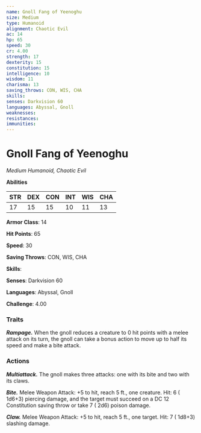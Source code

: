 ```yaml
---
name: Gnoll Fang of Yeenoghu
size: Medium
type: Humanoid
alignment: Chaotic Evil
ac: 14
hp: 65
speed: 30
cr: 4.00
strength: 17
dexterity: 15
constitution: 15
intelligence: 10
wisdom: 11
charisma: 13
saving_throws: CON, WIS, CHA
skills: 
senses: Darkvision 60
languages: Abyssal, Gnoll
weaknesses:
resistances:
immunities:
---
```


# Gnoll Fang of Yeenoghu

*Medium Humanoid, Chaotic Evil*

**Abilities**

| STR | DEX | CON | INT | WIS | CHA |
| --- | --- | --- | --- | --- | --- |
| 17 | 15 | 15 | 10 | 11 | 13 |

**Armor Class**: 14

**Hit Points**: 65

**Speed**: 30

**Saving Throws**: CON, WIS, CHA

**Skills**: 

**Senses**: Darkvision 60

**Languages**: Abyssal, Gnoll

**Challenge**: 4.00


### Traits
***Rampage.*** When the gnoll reduces a creature to 0 hit points with a melee attack on its turn, the gnoll can take a bonus action to move up to half its speed and make a bite attack.


### Actions
***Multiattack.*** The gnoll makes three attacks: one with its bite and two with its claws.

***Bite.*** Melee Weapon Attack:  +5 to hit, reach 5 ft., one creature. Hit: 6 ( 1d6+3) piercing damage, and the target must succeed on a DC 12 Constitution saving throw or take 7 ( 2d6) poison damage.

***Claw.*** Melee Weapon Attack:  +5 to hit, reach 5 ft., one target. Hit: 7 ( 1d8+3) slashing damage.

